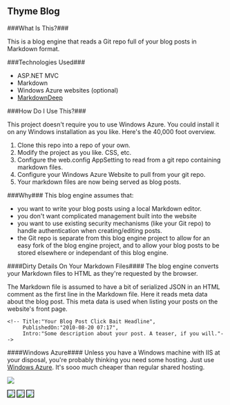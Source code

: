 Thyme Blog
---------------

###What Is This?###

This is a blog engine that reads a Git repo full of your blog posts in Markdown format.

###Technologies Used###

* ASP.NET MVC
* Markdown
* Windows Azure websites (optional)
* [MarkdownDeep](http://www.toptensoftware.com/markdowndeep/features)

###How Do I Use This?###

This project doesn't require you to use Windows Azure. You could install it on any Windows installation as you like. Here's the 40,000 foot overview.

1. Clone this repo into a repo of your own.
1. Modify the project as you like. CSS, etc.
1. Configure the web.config AppSetting to read from a git repo containing markdown files.
1. Configure your Windows Azure Website to pull from your git repo.
1. Your markdown files are now being served as blog posts. 

###Why###
This blog engine assumes that:

* you want to write your blog posts using a local Markdown editor.
* you don't want complicated management built into the website
* you want to use existing security mechanisms (like your Git repo) to handle authentication when creating/editing posts.
* the Git repo is separate from this blog engine project to allow for an easy fork of the blog engine project, and to allow your blog posts to be stored elsewhere or independant of this blog engine. 

 

####Dirty Details On Your Markdown Files####
The blog engine converts your Markdown files to HTML as they're requested by the browser.

The Markdown file is assumed to have a bit of serialized JSON in an HTML comment as the first line in the Markdown file. Here it reads meta data about the blog post. This meta data is used when listing your posts on the website's front page.

    <!-- Title:"Your Blog Post Click Bait Headline",
         PublishedOn:"2010-08-20 07:17", 
         Intro:"Some description about your post. A teaser, if you will."-->

####Windows Azure####
Unless you have a Windows machine with IIS at your disposal, you're probably thinking you need some hosting. Just use [Windows Azure](http://www.windowsazure.com/en-us/pricing/free-trial/). It's sooo much cheaper than regular shared hosting.

![](http://i.imgur.com/0mtNlWa.png)

<img src="http://i.imgur.com/bNyHELF.png" style="border:1px solid black"  >
 
 

<img src="http://i.imgur.com/SohJzlF.png" style="border:1px solid black"  >

<img src="http://i.imgur.com/EKXP4qm.png" style="border:1px solid black"  >
